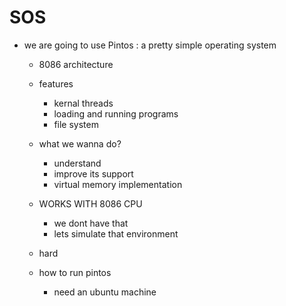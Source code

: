 # SOS 

- we are going to use Pintos : a pretty simple operating system
    - 8086 architecture
    - features
        - kernal threads
        - loading and running programs
        - file system

    - what we wanna do?
        - understand
        - improve its support
        - virtual memory implementation

    
    - WORKS WITH 8086 CPU
        - we dont have that
        - lets simulate that environment

    - hard

    - how to run pintos
        - need an ubuntu machine
